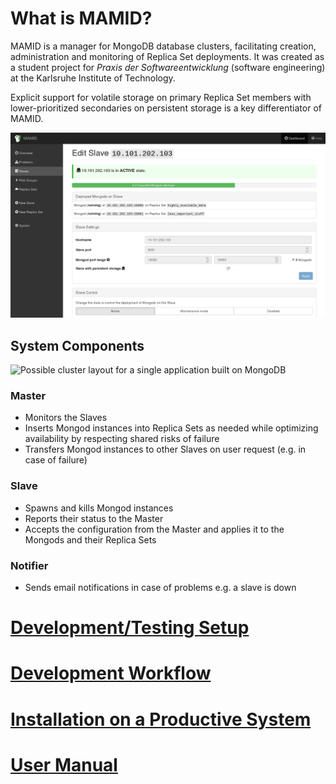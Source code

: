 # What is MAMID?

MAMID is a manager for MongoDB database clusters, facilitating creation, administration and monitoring of Replica Set deployments. It was created as a student project for *Praxis der Softwareentwicklung* (software engineering) at the Karlsruhe Institute of Technology.

Explicit support for volatile storage on primary Replica Set members with lower-prioritized secondaries on persistent storage is a key differentiator of MAMID.

![MAMID user interface](doc/screenshot_slave_detail.png)

## System Components

![Possible cluster layout for a single application built on MongoDB](https://cdn.rawgit.com/KIT-MAMID/mamid/doc/doc/cluster_layout.svg)

### Master
* Monitors the Slaves
* Inserts Mongod instances into Replica Sets as needed while optimizing availability by respecting shared risks of failure
* Transfers Mongod instances to other Slaves on user request (e.g. in case of failure)

### Slave
* Spawns and kills Mongod instances
* Reports their status to the Master
* Accepts the configuration from the Master and applies it to the Mongods and their Replica Sets

### Notifier
* Sends email notifications in case of problems e.g. a slave is down

# [Development/Testing Setup](TESTING.md)

# [Development Workflow](CONTRIBUTING.md)

# [Installation on a Productive System](INSTALL.md)

# [User Manual](MANUAL.md)

